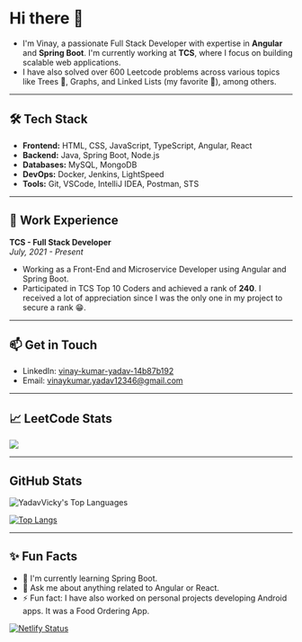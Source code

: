 # Hi there 👋

- I'm Vinay, a passionate Full Stack Developer with expertise in **Angular** and **Spring Boot**. I'm currently working at **TCS**, where I focus on building scalable web applications.
- I have also solved over 600 Leetcode problems across various topics like Trees 🌲, Graphs, and Linked Lists (my favorite 🤩), among others.

---

## 🛠️ Tech Stack

- **Frontend:** HTML, CSS, JavaScript, TypeScript, Angular, React
- **Backend:** Java, Spring Boot, Node.js
- **Databases:** MySQL, MongoDB
- **DevOps:** Docker, Jenkins, LightSpeed
- **Tools:** Git, VSCode, IntelliJ IDEA, Postman, STS

---

## 💼 Work Experience

**TCS - Full Stack Developer**  
*July, 2021 - Present*  
- Working as a Front-End and Microservice Developer using Angular and Spring Boot.
- Participated in TCS Top 10 Coders and achieved a rank of **240**. I received a lot of appreciation since I was the only one in my project to secure a rank 😁.

---

## 📫 Get in Touch

- LinkedIn: [vinay-kumar-yadav-14b87b192](https://www.linkedin.com/in/vinay-kumar-yadav-14b87b192/)
- Email: [vinaykumar.yadav12346@gmail.com](mailto:vinaykumar.yadav12346@gmail.com)

---

## 📈 LeetCode Stats

![](https://leetcard.jacoblin.cool/YadavVicky?ext=heatmap)

---
## GitHub Stats

![YadavVicky's Top Languages](https://github-readme-stats.vercel.app/api/top-langs/?username=YadavVicky&theme=tokyonight&show_icons=true&hide_border=false&layout=compact)

[![Top Langs](https://github-readme-stats.vercel.app/api/top-langs/?username=YadavVicky&layout=donut-vertical)](https://github.com/anuraghazra/github-readme-stats)

---

## ✨ Fun Facts

- 🌱 I'm currently learning Spring Boot.
- 💬 Ask me about anything related to Angular or React.
- ⚡ Fun fact: I have also worked on personal projects developing Android apps. It was a Food Ordering App.


[![Netlify Status](https://api.netlify.com/api/v1/badges/bcc9ae6b-1fc9-4413-9a0e-91994d308b2e/deploy-status)](https://app.netlify.com/sites/vinay-kumar-yadav-portfolio/deploys)
